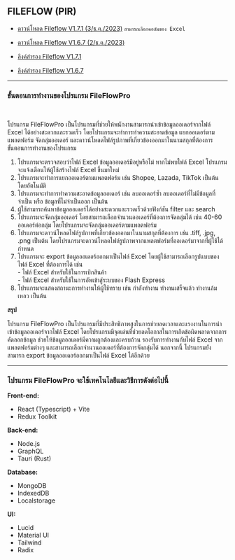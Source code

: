 ## FILEFLOW (PIR)
* [ดาวน์โหลด Fileflow V1.7.1 (3/ธ.ค./2023)](https://drive.usercontent.google.com/download?id=1CqRH6CrWtV3Adep58A66Kjc4eXgqojbh&export=download&authuser=2&confirm=t&uuid=f86c5fca-0162-4661-bd78-e7d170831602&at=APZUnTUQ0Xxqu2c7HnUu_WX-Yve_:1701599688655)
  `สามารถเลือกคอลัมของ Excel`


* [ดาวน์โหลด Fileflow V1.6.7 (2/ธ.ค./2023)](https://drive.usercontent.google.com/download?id=1AWv1F_OhyxMi5IUyIH4JyiWEGvaYpCTm&export=download&authuser=2&confirm=t&uuid=4a3b13d7-7c1e-4cf9-95f1-1b101da1f8ff&at=APZUnTW4_b5_q88WotqKlmCjDaDs:1701518760474) 


* [ลิงค์สำรอง  Fileflow V1.7.1](https://drive.google.com/file/d/1CqRH6CrWtV3Adep58A66Kjc4eXgqojbh/view?usp=drive_link)
* [ลิงค์สำรอง  Fileflow V1.6.7](https://drive.google.com/file/d/1AWv1F_OhyxMi5IUyIH4JyiWEGvaYpCTm/view?usp=drive_link)

<hr>

### ขั้นตอนการทำงานของโปรแกรม FileFlowPro
<br>

โปรแกรม FileFlowPro เป็นโปรแกรมที่ช่วยให้พนักงานสามารถนำเข้าข้อมูลออเดอร์จากไฟล์ Excel ได้อย่างสะดวกและรวดเร็ว โดยโปรแกรมจะทำการทำความสะอาดข้อมูล แยกออเดอร์ตามแพลตฟอร์ม จัดกลุ่มออเดอร์ และดาวน์โหลดไฟล์รูปภาพที่เกี่ยวข้องออกมาในนามสกุลที่ต้องการ
<br>
ขั้นตอนการทำงานของโปรแกรม

1. โปรแกรมจะตรวจสอบว่าไฟล์ Excel ข้อมูลออเดอร์มีอยู่หรือไม่ หากไม่พบไฟล์ Excel โปรแกรมจะแจ้งเตือนให้ผู้ใช้สร้างไฟล์ Excel ขึ้นมาใหม่
2. โปรแกรมจะทำการแยกออเดอร์ตามแพลตฟอร์ม เช่น Shopee, Lazada, TikTok เป็นต้น โดยอัตโนมัติ
3. โปรแกรมจะทำการทำความสะอาดข้อมูลออเดอร์ เช่น ลบออเดอร์ซ้ำ ลบออเดอร์ที่ไม่มีข้อมูลที่จำเป็น หรือ ข้อมูลที่ไม่จำเป็นออก เป็นต้น 
4. ผู้ใช้สามารถค้นหาข้อมูลออเดอร์ได้อย่างสะดวกและรวดเร็วด้วยฟังก์ชัน filter และ search
5. โปรแกรมจะจัดกลุ่มออเดอร์ โดยสามารถเลือกจำนวนออเดอร์ที่ต้องการจัดกลุ่มได้ เช่น 40-60 ออเดอร์ต่อกลุ่ม โดยโปรแกรมจะจัดกลุ่มออเดอร์ตามแพลตฟอร์ม
6. โปรแกรมจะดาวน์โหลดไฟล์รูปภาพที่เกี่ยวข้องออกมาในนามสกุลที่ต้องการ เช่น .tiff, .jpg, .png เป็นต้น โดยโปรแกรมจะดาวน์โหลดไฟล์รูปภาพจากแพลตฟอร์มที่ออเดอร์มาจากที่ผู้ใช้ได้กำหนด
7. โปรแกรมจะ export ข้อมูลออเดอร์ออกมาเป็นไฟล์ Excel โดยผู้ใช้สามารถเลือกรูปแบบของไฟล์ Excel ที่ต้องการได้ เช่น
  <br>- ไฟล์ Excel สำหรับใช้ในการเบิกสินค้า
  <br>- ไฟล์ Excel สำหรับใช้ในการอัพเข้าสู่ระบบของ Flash Express
8. โปรแกรมจะแสดงสถานะการทำงานให้ผู้ใช้ทราบ เช่น กำลังทำงาน ทำงานเสร็จแล้ว ทำงานล้มเหลว เป็นต้น
  
<b>สรุป</b>

โปรแกรม FileFlowPro เป็นโปรแกรมที่มีประสิทธิภาพสูงในการช่วยลดเวลาและแรงงานในการนำเข้าข้อมูลออเดอร์จากไฟล์ Excel โดยโปรแกรมมีจุดเด่นที่ช่วยลดโอกาสในการเกิดข้อผิดพลาดจากการคัดลอกข้อมูล ช่วยให้ข้อมูลออเดอร์มีความถูกต้องและครบถ้วน รองรับการทำงานกับไฟล์ Excel จากแพลตฟอร์มต่างๆ และสามารถเลือกจำนวนออเดอร์ที่ต้องการจัดกลุ่มได้ นอกจากนี้ โปรแกรมยังสามารถ export ข้อมูลออเดอร์ออกมาเป็นไฟล์ Excel ได้อีกด้วย

<hr>

### โปรแกรม FileFlowPro จะใช้เทคโนโลยีและวิธีการดังต่อไปนี้

<b>Front-end:</b>
<br>
+ React (Typescript) + Vite
+ Redux Toolkit

<b>Back-end:</b>
<br>
+ Node.js
+ GraphQL
+ Tauri (Rust)
  
<b>Database:</b>
<br>
+ MongoDB
+ IndexedDB
+ Localstorage
  
<b>UI:</b>
<br>
+ Lucid
+ Material UI
+ Tailwind
+ Radix
